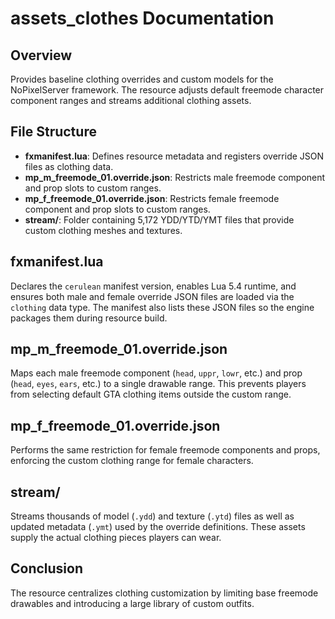 # assets_clothes Documentation

## Overview
Provides baseline clothing overrides and custom models for the NoPixelServer framework. The resource adjusts default freemode character component ranges and streams additional clothing assets.

## File Structure
- **fxmanifest.lua**: Defines resource metadata and registers override JSON files as clothing data.
- **mp_m_freemode_01.override.json**: Restricts male freemode component and prop slots to custom ranges.
- **mp_f_freemode_01.override.json**: Restricts female freemode component and prop slots to custom ranges.
- **stream/**: Folder containing 5,172 YDD/YTD/YMT files that provide custom clothing meshes and textures.

## fxmanifest.lua
Declares the `cerulean` manifest version, enables Lua 5.4 runtime, and ensures both male and female override JSON files are loaded via the `clothing` data type. The manifest also lists these JSON files so the engine packages them during resource build.

## mp_m_freemode_01.override.json
Maps each male freemode component (`head`, `uppr`, `lowr`, etc.) and prop (`head`, `eyes`, `ears`, etc.) to a single drawable range. This prevents players from selecting default GTA clothing items outside the custom range.

## mp_f_freemode_01.override.json
Performs the same restriction for female freemode components and props, enforcing the custom clothing range for female characters.

## stream/
Streams thousands of model (`.ydd`) and texture (`.ytd`) files as well as updated metadata (`.ymt`) used by the override definitions. These assets supply the actual clothing pieces players can wear.

## Conclusion
The resource centralizes clothing customization by limiting base freemode drawables and introducing a large library of custom outfits.

